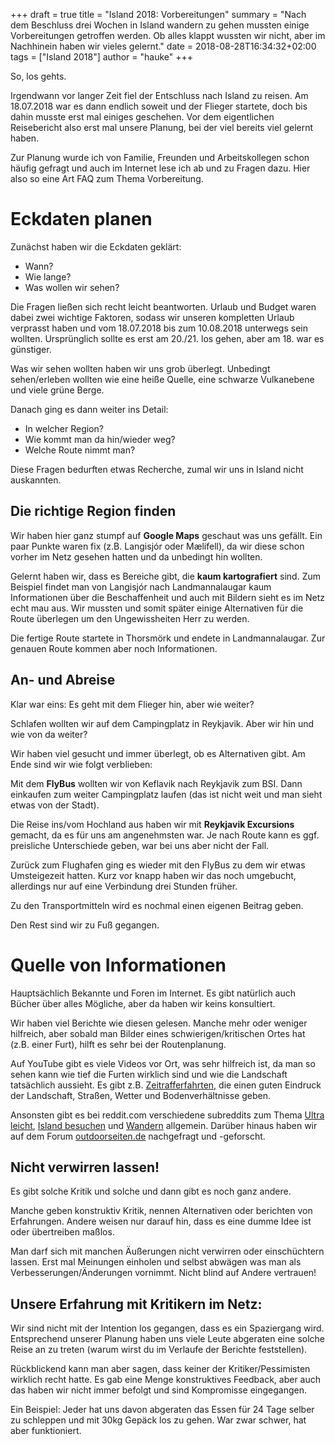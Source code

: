 +++
draft = true
title = "Island 2018: Vorbereitungen"
summary = "Nach dem Beschluss drei Wochen in Island wandern zu gehen mussten einige Vorbereitungen getroffen werden. Ob alles klappt wussten wir nicht, aber im Nachhinein haben wir vieles gelernt."
date = 2018-08-28T16:34:32+02:00
tags = ["Island 2018"]
author = "hauke"
+++

So, los gehts.

Irgendwann vor langer Zeit fiel der Entschluss nach Island zu reisen.
Am 18.07.2018 war es dann endlich soweit und der Flieger startete, doch bis dahin musste erst mal einiges geschehen.
Vor dem eigentlichen Reisebericht also erst mal unsere Planung, bei der viel bereits viel gelernt haben.

Zur Planung wurde ich von Familie, Freunden und Arbeitskollegen schon häufig gefragt und auch im Internet lese ich ab und zu Fragen dazu.
Hier also so eine Art FAQ zum Thema Vorbereitung.

# Eckdaten planen
Zunächst haben wir die Eckdaten geklärt:

* Wann?
* Wie lange?
* Was wollen wir sehen?

Die Fragen ließen sich recht leicht beantworten.
Urlaub und Budget waren dabei zwei wichtige Faktoren, sodass wir unseren kompletten Urlaub verprasst haben und vom 18.07.2018 bis zum 10.08.2018 unterwegs sein wollten.
Ursprünglich sollte es erst am 20./21. los gehen, aber am 18. war es günstiger.

Was wir sehen wollten haben wir uns grob überlegt.
Unbedingt sehen/erleben wollten wie eine heiße Quelle, eine schwarze Vulkanebene und viele grüne Berge.

Danach ging es dann weiter ins Detail:

* In welcher Region?
* Wie kommt man da hin/wieder weg?
* Welche Route nimmt man?

Diese Fragen bedurften etwas Recherche, zumal wir uns in Island nicht auskannten.

## Die richtige Region finden
Wir haben hier ganz stumpf auf **Google Maps** geschaut was uns gefällt.
Ein paar Punkte waren fix (z.B. Langisjór oder Mælifell), da wir diese schon vorher im Netz gesehen hatten und da unbedingt hin wollten.

Gelernt haben wir, dass es Bereiche gibt, die **kaum kartografiert** sind.
Zum Beispiel findet man von Langisjór nach Landmannalaugar kaum Informationen über die Beschaffenheit und auch mit Bildern sieht es im Netz echt mau aus.
Wir mussten und somit später einige Alternativen für die Route überlegen um den Ungewissheiten Herr zu werden.

Die fertige Route startete in Thorsmörk und endete in Landmannalaugar.
Zur genauen Route kommen aber noch Informationen.

## An- und Abreise
Klar war eins: Es geht mit dem Flieger hin, aber wie weiter?

Schlafen wollten wir auf dem Campingplatz in Reykjavik. Aber wir hin und wie von da weiter?

Wir haben viel gesucht und immer überlegt, ob es Alternativen gibt. Am Ende sind wir wie folgt verblieben:

Mit dem **FlyBus** wollten wir von Keflavik nach Reykjavik zum BSI.
Dann einkaufen zum weiter Campingplatz laufen (das ist nicht weit und man sieht etwas von der Stadt).

Die Reise ins/vom Hochland aus haben wir mit **Reykjavik Excursions** gemacht, da es für uns am angenehmsten war.
Je nach Route kann es ggf. preisliche Unterschiede geben, war bei uns aber nicht der Fall.

Zurück zum Flughafen ging es wieder mit den FlyBus zu dem wir etwas Umsteigezeit hatten. Kurz vor knapp haben wir das noch umgebucht, allerdings nur auf eine Verbindung drei Stunden früher.

Zu den Transportmitteln wird es nochmal einen eigenen Beitrag geben.

Den Rest sind wir zu Fuß gegangen.

# Quelle von Informationen
Hauptsächlich Bekannte und Foren im Internet. Es gibt natürlich auch Bücher über alles Mögliche, aber da haben wir keins konsultiert.

Wir haben viel Berichte wie diesen gelesen.
Manche mehr oder weniger hilfreich, aber sobald man Bilder eines schwierigen/kritischen Ortes hat (z.B. einer Furt), hilft es sehr bei der Routenplanung.

Auf YouTube gibt es viele Videos vor Ort, was sehr hilfreich ist, da man so sehen kann wie tief die Furten wirklich sind und wie die Landschaft tatsächlich aussieht.
Es gibt z.B. [Zeitrafferfahrten](https://www.youtube.com/watch?v=GvdSu42BsCk), die einen guten Eindruck der Landschaft, Straßen, Wetter und Bodenverhältnisse geben.

Ansonsten gibt es bei reddit.com verschiedene subreddits zum Thema [Ultra leicht](https://www.reddit.com/r/Ultralight/), [Island besuchen](https://www.reddit.com/r/VisitingIceland/) und [Wandern](https://www.reddit.com/r/hiking/) allgemein.
Darüber hinaus haben wir auf dem Forum [outdoorseiten.de](https://www.outdoorseiten.net/forum/) nachgefragt und -geforscht.

## Nicht verwirren lassen!
Es gibt solche Kritik und solche und dann gibt es noch ganz andere.

Manche geben konstruktiv Kritik, nennen Alternativen oder berichten von Erfahrungen.
Andere weisen nur darauf hin, dass es eine dumme Idee ist oder übertreiben maßlos.

Man darf sich mit manchen Äußerungen nicht verwirren oder einschüchtern lassen.
Erst mal Meinungen einholen und selbst abwägen was man als Verbesserungen/Änderungen vornimmt.
Nicht blind auf Andere vertrauen!

## Unsere Erfahrung mit Kritikern im Netz:
Wir sind nicht mit der Intention los gegangen, dass es ein Spaziergang wird. Entsprechend unserer Planung haben uns viele Leute abgeraten eine solche Reise an zu treten (warum wirst du im Verlaufe der Berichte feststellen).

Rückblickend kann man aber sagen, dass keiner der Kritiker/Pessimisten wirklich recht hatte.
Es gab eine Menge konstruktives Feedback, aber auch das haben wir nicht immer befolgt und sind Kompromisse eingegangen.

Ein Beispiel: Jeder hat uns davon abgeraten das Essen für 24 Tage selber zu schleppen und mit 30kg Gepäck los zu gehen.
War zwar schwer, hat aber funktioniert.
